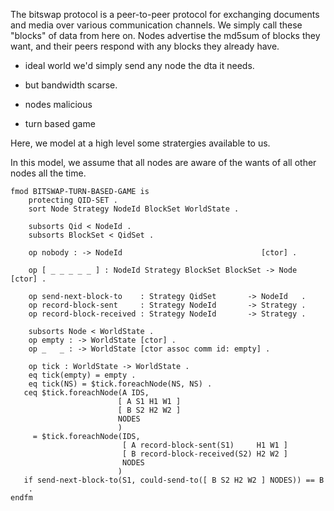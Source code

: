

The bitswap protocol is a peer-to-peer protocol for exchanging documents and media over various
communication channels. We simply call these "blocks" of data from here on. Nodes advertise the
md5sum of blocks they want, and their peers respond with any blocks they already have.

- ideal world we'd simply send any node the dta it needs.
- but bandwidth scarse.
- nodes malicious

- turn based game

Here, we model at a high level some stratergies available to us.

In this model, we assume that all nodes are aware of the wants of all other nodes
all the time.

```maude
fmod BITSWAP-TURN-BASED-GAME is
    protecting QID-SET .
    sort Node Strategy NodeId BlockSet WorldState .

    subsorts Qid < NodeId .
    subsorts BlockSet < QidSet .
    
    op nobody : -> NodeId                               [ctor] .
 
    op [ _ _ _ _ _ ] : NodeId Strategy BlockSet BlockSet -> Node [ctor] .

    op send-next-block-to    : Strategy QidSet       -> NodeId   .
    op record-block-sent     : Strategy NodeId       -> Strategy .
    op record-block-received : Strategy NodeId       -> Strategy .

    subsorts Node < WorldState .
    op empty : -> WorldState [ctor] .
    op _   _ : -> WorldState [ctor assoc comm id: empty] .

    op tick : WorldState -> WorldState .
    eq tick(empty) = empty .
    eq tick(NS) = $tick.foreachNode(NS, NS) .
   ceq $tick.foreachNode(A IDS,
                        [ A S1 H1 W1 ]
                        [ B S2 H2 W2 ]
                        NODES
                        )
     = $tick.foreachNode(IDS, 
                         [ A record-block-sent(S1)     H1 W1 ]
                         [ B record-block-received(S2) H2 W2 ]
                         NODES
                        )
   if send-next-block-to(S1, could-send-to([ B S2 H2 W2 ] NODES)) == B
    .
endfm
```
